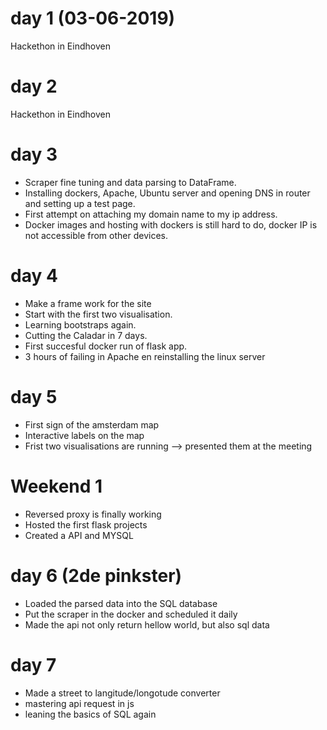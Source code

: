 # day 1 (03-06-2019)
Hackethon in Eindhoven

# day 2
Hackethon in Eindhoven

# day 3
* Scraper fine tuning and data parsing to DataFrame.
* Installing dockers, Apache, Ubuntu server and opening DNS in router and setting up a test page.
* First attempt on attaching my domain name to my ip address.
* Docker images and hosting with dockers is still hard to do, docker IP is not accessible from other devices.

# day 4
* Make a frame work for the site
* Start with the first two visualisation.
* Learning bootstraps again.
* Cutting the Caladar in 7 days. 
* First succesful docker run of flask app.
* 3 hours of failing in Apache en reinstalling the linux server

# day 5
* First sign of the amsterdam map
* Interactive labels on the map
* Frist two  visualisations are running --> presented them at the meeting

# Weekend 1
* Reversed proxy is finally working
* Hosted the first flask projects
* Created a API and MYSQL

# day 6 (2de pinkster)
* Loaded the parsed data into the SQL database
* Put the scraper in the docker and scheduled it daily
* Made the api not only return hellow world, but also sql data

# day 7
* Made a street to langitude/longotude converter
* mastering api request in js
* leaning the basics of SQL again
